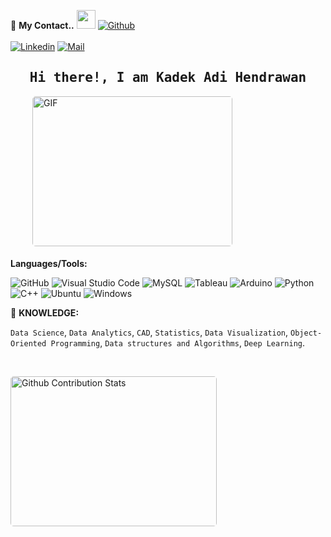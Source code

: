 <!--

## technologies Icons 
https://simpleicons.org/

-->
📝 **My Contact..** <img src="https://media.giphy.com/media/WUlplcMpOCEmTGBtBW/giphy.gif" width="30">  [![Github](https://img.shields.io/github/followers/adi-hendrawan?label=Follow%20Me&style=social)](https://github.com/adi-hendrawan)
<br>
<br>
[![Linkedin](https://img.shields.io/badge/LinkedIn-Adi%20Hendrawan-blue?logo=Linkedin&logoColor=blue&labelColor=black)](https://www.linkedin.com/in/anon-re/)
[![Mail](https://img.shields.io/badge/Gmail-adilog09@gmail.com-blue?logo=Gmail&logoColor=blue&labelColor=black)](mailto:adilog09@gmail.com)
<br>


<h2 align='center'><samp><strong>Hi there!, I am Kadek Adi Hendrawan</strong></samp></h2>


<img style="border-radius: 5px; margin: 0 0 5px 35px;" alt="GIF" width="320px" height="240px" src="https://miro.medium.com/max/875/1*Urc28sbnORGOW5oyohQ06g.gif" />
</p>



**Languages/Tools:** <br>

![GitHub](https://img.shields.io/badge/-GitHub-000000?style=flat&logo=github&logoColor=000000&labelColor=ffffff)
![Visual Studio Code](https://img.shields.io/badge/-VSCode-000000?style=flat&logo=visual-studio-code&labelColor=007ACC)
![MySQL](https://img.shields.io/badge/-MySQL-000000?style=flat&logo=mysql&labelColor=ffffff)
![Tableau](https://img.shields.io/badge/-Tableau-000000?style=flat&logo=tableau&labelColor=ffffff)
![Arduino](https://img.shields.io/badge/-Arduino-000000?style=flat&logo=arduino&labelColor=ffffff)
![Python](https://img.shields.io/badge/-Python-000000?style=flat&logo=python&labelColor=ffffff)
![C++](https://img.shields.io/badge/-C++-000000?style=flat&logo=cplusplus&labelColor=007ACC)
![Ubuntu](https://img.shields.io/badge/-Ubuntu-000000?style=flat&logo=ubuntu&labelColor=ffffff)
![Windows](https://img.shields.io/badge/-Windows-000000?style=flat&logo=windows&logoColor=ffffff&labelColor=0078D6)


🧐 **KNOWLEDGE:**<br>

`Data Science`, `Data Analytics`, `CAD`, `Statistics`, `Data Visualization`, `Object-Oriented Programming`, `Data structures and Algorithms`, `Deep Learning`.

<!-- Resume-->

</br>
<p style="display: flex; justify-contect: space-between;">
<img style="border-radius: 5px; margin-bottom: 5px" alt="Github Contribution Stats" width="330px" height="240px" src="https://github-contribution-stats.vercel.app/api/?username=adi-hendrawan" />

